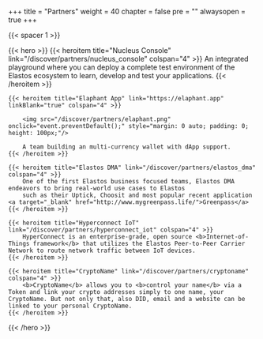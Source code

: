 +++
title = "Partners"
weight = 40
chapter = false
pre = ""
alwaysopen = true
+++


{{< spacer 1 >}}

{{< hero >}}
    {{< heroitem title="Nucleus Console" link="/discover/partners/nucleus_console" colspan="4" >}}
        An integrated playground where you can deploy a complete test environment of the Elastos ecosystem to learn,
        develop and test your applications.
    {{< /heroitem >}}
    
    {{< heroitem title="Elaphant App" link="https://elaphant.app" linkBlank="true" colspan="4" >}}
    
        <img src="/discover/partners/elaphant.png" onclick="event.preventDefault();" style="margin: 0 auto; padding: 0; height: 100px;"/>    
    
        A team building an multi-currency wallet with dApp support.
    {{< /heroitem >}}
    
    {{< heroitem title="Elastos DMA" link="/discover/partners/elastos_dma" colspan="4" >}}
        One of the first Elastos business focused teams, Elastos DMA endeavors to bring real-world use cases to Elastos
        such as their Uptick, Choosit and most popular recent application <a target="_blank" href="http://www.mygreenpass.life/">Greenpass</a>
    {{< /heroitem >}}   
    
    {{< heroitem title="Hyperconnect IoT" link="/discover/partners/hyperconnect_iot" colspan="4" >}}
        HyperConnect is an enterprise-grade, open source <b>Internet-of-Things framework</b> that utilizes the Elastos Peer-to-Peer Carrier Network to route network traffic between IoT devices.
    {{< /heroitem >}}

    {{< heroitem title="CryptoName" link="/discover/partners/cryptoname" colspan="4" >}}
        <b>CryptoName</b> allows you to <b>control your name</b> via a Token and link your crypto addresses simply to one name, your CryptoName. But not only that, also DID, email and a website can be linked to your personal CryptoName.
    {{< /heroitem >}}
{{< /hero >}}
